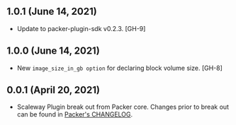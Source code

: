 ## 1.0.1 (June 14, 2021)

* Update to packer-plugin-sdk v0.2.3. [GH-9]

## 1.0.0 (June 14, 2021)

* New `image_size_in_gb option` for declaring block volume size. [GH-8]

## 0.0.1 (April 20, 2021)

* Scaleway Plugin break out from Packer core. Changes prior to break out can be found in [Packer's CHANGELOG](https://github.com/hashicorp/packer/blob/master/CHANGELOG.md).